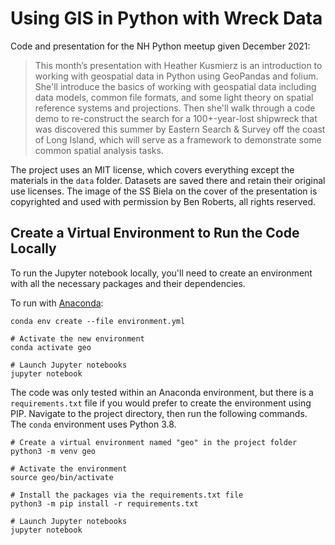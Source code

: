 # Using GIS in Python with Wreck Data

Code and presentation for the NH Python meetup given December 2021:

> This month’s presentation with Heather Kusmierz is an introduction to working with geospatial data in Python using GeoPandas and folium. She'll introduce the basics of working with geospatial data including data models, common file formats, and some light theory on spatial reference systems and projections. Then she'll walk through a code demo to re-construct the search for a 100+-year-lost shipwreck that was discovered this summer by Eastern Search & Survey off the coast of Long Island, which will serve as a framework to demonstrate some common spatial analysis tasks.

The project uses an MIT license, which covers everything except the materials in the `data` folder. Datasets are saved there and retain their original use licenses. The image of the SS Biela on the cover of the presentation is copyrighted and used with permission by Ben Roberts, all rights reserved.


## Create a Virtual Environment to Run the Code Locally

To run the Jupyter notebook locally, you'll need to create an environment with all the necessary packages and their dependencies.

To run with [Anaconda](https://www.anaconda.com/):

```shell
conda env create --file environment.yml

# Activate the new environment
conda activate geo

# Launch Jupyter notebooks
jupyter notebook
```

The code was only tested within an Anaconda environment, but there is a `requirements.txt` file if you would prefer to create the environment using PIP. Navigate to the project directory, then run the following commands. The `conda` environment uses Python 3.8.

```shell
# Create a virtual environment named "geo" in the project folder
python3 -m venv geo

# Activate the environment
source geo/bin/activate

# Install the packages via the requirements.txt file
python3 -m pip install -r requirements.txt

# Launch Jupyter notebooks
jupyter notebook
```
